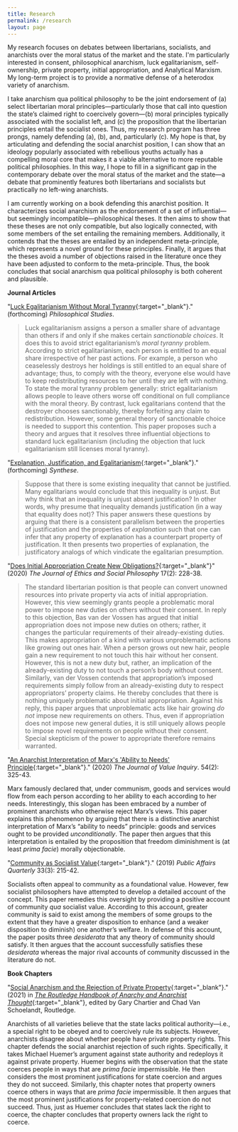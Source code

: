 ```yaml
---
title: Research
permalink: /research
layout: page
---
```


My research focuses on debates between libertarians, socialists, and anarchists over the moral status of the market and the state. I'm particularly interested in consent, philosophical anarchism, luck egalitarianism, self-ownership, private property, initial appropriation, and Analytical Marxism. My long-term project is to provide a normative defense of a heterodox variety of anarchism.

I take anarchism qua political philosophy to be the joint endorsement of (a) select libertarian moral principles—particularly those that call into question the state’s claimed right to coercively govern—(b) moral principles typically associated with the socialist left, and (c) the proposition that the libertarian principles entail the socialist ones. Thus, my research program has three prongs, namely defending (a), (b), and, particularly (c). My hope is that, by articulating and defending the social anarchist position, I can show that an ideology popularly associated with rebellious youths actually has a compelling moral core that makes it a viable alternative to more reputable political philosophies. In this way, I hope to fill in a significant gap in the contemporary debate over the moral status of the market and the state—a debate that prominently features both libertarians and socialists but practically no left-wing anarchists.

I am currently working on a book defending this anarchist position. It characterizes social anarchism as the endorsement of a set of influential—but seemingly incompatible—philosophical theses. It then aims to show that these theses are not only compatible, but also logically connected, with some members of the set entailing the remaining members. Additionally, it contends that the theses are entailed by an independent meta-principle, which represents a novel ground for these principles. Finally, it argues that the theses avoid a number of objections raised in the literature once they have been adjusted to conform to the meta-principle. Thus, the book concludes that social anarchism qua political philosophy is both coherent and plausible.


**Journal Articles**

"[Luck Egalitarianism Without Moral Tyranny](https://link.springer.com/article/10.1007%2Fs11098-021-01667-4){:target="_blank"}." (forthcoming) _Philosophical Studies_.

>Luck egalitarianism assigns a person a smaller share of advantage than others if and only if she makes certain _sanctionable choices_. It does this to avoid strict egalitarianism’s _moral tyranny_ problem. According to strict egalitarianism, each person is entitled to an equal share irrespective of her past actions. For example, a person who ceaselessly destroys her holdings is still entitled to an equal share of advantage; thus, to comply with the theory, everyone else would have to keep redistributing resources to her until they are left with nothing. To state the moral tyranny problem generally: strict egalitarianism allows people to leave others worse off conditional on full compliance with the moral theory. By contrast, luck egalitarians contend that the destroyer chooses sanctionably, thereby forfeiting any claim to redistribution. However, some general theory of sanctionable choice is needed to support this contention. This paper proposes such a theory and argues that it resolves three influential objections to standard luck egalitarianism (including the objection that luck egalitarianism still licenses moral tyranny).


"[Explanation, Justification, and Egalitarianism](https://link.springer.com/article/10.1007/s11229-021-03222-4){:target="_blank"}." (forthcoming) _Synthese_.

>Suppose that there is some existing inequality that cannot be justified. Many egalitarians would conclude that this inequality is unjust. But why think that an inequality is unjust absent justification? In other words, why presume that inequality demands justification (in a way that equality does not)? This paper answers these questions by arguing that there is a consistent parallelism between the properties of justification and the properties of _explanation_ such that one can infer that any property of explanation has a counterpart property of justification. It then presents two properties of explanation, the justificatory analogs of which vindicate the egalitarian presumption.


"[Does Initial Appropriation Create New Obligations?](http://jesp.org/index.php/jesp/article/view/952){:target="_blank"}" (2020) _The Journal of Ethics and Social Philosophy_ 17(2): 228-38.

>The standard libertarian position is that people can convert unowned resources into private property via acts of initial appropriation. However, this view seemingly grants people a problematic moral power to impose new duties on others without their consent. In reply to this objection, Bas van der Vossen has argued that initial appropriation does not impose new duties on others; rather, it changes the particular requirements of their already-existing duties. This makes appropriation of a kind with various unproblematic actions like growing out ones hair. When a person grows out new hair, people gain a new requirement to not touch this hair without her consent. However, this is not a new duty but, rather, an implication of the already-existing duty to not touch a person’s body without consent. Similarly, van der Vossen contends that appropriation’s imposed requirements simply follow from an already-existing duty to respect appropriators’ property claims. He thereby concludes that there is nothing uniquely problematic about initial appropriation. Against his reply, this paper argues that unproblematic acts like hair growing _do not_ impose new requirements on others. Thus, even if appropriation does not impose new general duties, it is still uniquely allows people to impose novel requirements on people without their consent. Special skepticism of the power to appropriate therefore remains warranted.

"[An Anarchist Interpretation of Marx's 'Ability to Needs' Principle](/files/AANP.pdf){:target="_blank"}." (2020) _The Journal of Value Inquiry_. 54(2): 325-43.

Marx famously declared that, under communism, goods and services would flow from each person according to her ability to each according to her needs. Interestingly, this slogan has been embraced by a number of prominent anarchists who otherwise reject Marx’s views. This paper explains this phenomenon by arguing that there is a distinctive anarchist interpretation of Marx’s “ability to needs” principle: goods and services ought to be provided _unconditionally_. The paper then argues that this interpretation is entailed by the proposition that freedom diminishment is (at least _prima facie_) morally objectionable.


"[Community as Socialist Value](/files/Community.pdf){:target="_blank"}." (2019) _Public Affairs Quarterly_ 33(3): 215-42.

Socialists often appeal to community as a foundational value. However, few socialist philosophers have attempted to develop a detailed account of the concept. This paper remedies this oversight by providing a positive account of community _qua_ socialist value. According to this account, greater community is said to exist among the members of some groups to the extent that they have a greater disposition to enhance (and a weaker disposition to diminish) one another’s welfare. In defense of this account, the paper posits three _desiderata_ that any theory of community should satisfy. It then argues that the account successfully satisfies these _desiderata_ whereas the major rival accounts of community discussed in the literature do not.


**Book Chapters**

"[Social Anarchism and the Rejection of Private Property](/files/SpaffordSocialAnarchism.pdf){:target="_blank"}." (2021) in [_The Routledge Handbook of Anarchy and Anarchist Thought_](https://www.routledge.com/The-Routledge-Handbook-of-Anarchy-and-Anarchist-Thought/Chartier-Schoelandt/p/book/9781138737587?fbclid=IwAR1djhuz_0oQd_CY3fza_aIuGvZUmVjk8H0yBn3dJHXP_Op_ZfZ9r6Dk5yc){:target="_blank"}, edited by Gary Chartier and Chad Van Schoelandt, Routledge.

Anarchists of all varieties believe that the state lacks political authority—i.e., a special right to be obeyed and to coercively rule its subjects. However, anarchists disagree about whether people have private property rights. This chapter defends the social anarchist rejection of such rights. Specifically, it takes Michael Huemer’s argument against state authority and redeploys it against private property. Huemer begins with the observation that the state coerces people in ways that are _prima facie_ impermissible. He then considers the most prominent justifications for state coercion and argues they do not succeed. Similarly, this chapter notes that property owners coerce others in ways that are _prima facie_ impermissible. It then argues that the most prominent justifications for property-related coercion do not succeed. Thus, just as Huemer concludes that states lack the right to coerce, the chapter concludes that property owners lack the right to coerce.

